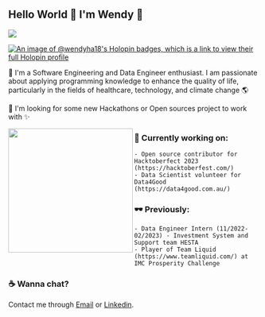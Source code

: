 ## Hello World 👋 I'm Wendy 🧃 
![](https://komarev.com/ghpvc/?username=wendy-ha18)

[![An image of @wendyha18's Holopin badges, which is a link to view their full Holopin profile](https://holopin.me/wendyha18)](https://holopin.io/@wendyha18)

🌱 I'm a Software Engineering and Data Engineer enthusiast. I am passionate about applying programming knowledge to enhance the quality of life, particularly in the fields of healthcare, technology, and climate change 🌎

🌱 I'm looking for some new Hackathons or Open sources project to work with ✨

<img align="left" width="250" height="250" src="6.gif">

### 🔭 Currently working on:
```
- Open source contributor for Hacktoberfect 2023 (https://hacktoberfest.com/)
- Data Scientist volunteer for Data4Good (https://data4good.com.au/)
```
### 🕶 Previously:
```
- Data Engineer Intern (11/2022-02/2023) - Investment System and Support team HESTA
- Player of Team Liquid (https://www.teamliquid.com/) at IMC Prosperity Challenge
```
### ☕ Wanna chat?
Contact me through [Email](mailto:wendyha.sut@gmail.com) or [Linkedin](https://www.linkedin.com/in/wendyha-sut/).


